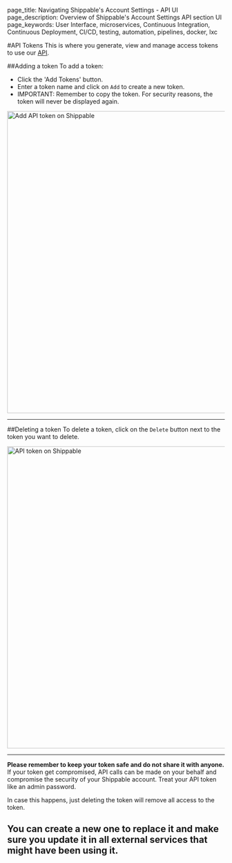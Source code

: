 page_title: Navigating Shippable's Account Settings - API UI
page_description: Overview of Shippable's Account Settings API section UI
page_keywords: User Interface, microservices, Continuous Integration, Continuous Deployment, CI/CD, testing, automation, pipelines, docker, lxc

#API Tokens
This is where you generate, view and manage access tokens to use our [API](/api/api/).

##Adding a token
To add a token:

- Click the 'Add Tokens' button.
- Enter a token name and click on `Add` to create a new token.
- IMPORTANT: Remember to copy the token. For security reasons, the token will never
be displayed again.

<img src="../../images/accountSettings/tokenAdd.png" alt="Add API token on Shippable"
style="width:700px;"/>

---

##Deleting a token
To delete a token, click on the `Delete` button next to the token you want to delete.

<img src="../../images/accountSettings/tokenDelete.png" alt="API token on Shippable"
style="width:700px;"/>

---

**Please remember to keep your token safe and do not share it with anyone.** If your token get compromised, API calls can be made on your behalf and compromise the security of your Shippable account.
Treat your API token like an admin password.


In case this happens, just deleting the token will remove all access to the token.

You can create a new one to replace it and make sure you update it in all external services that might have been using it.
---

